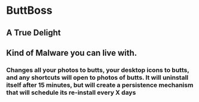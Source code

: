 # ButtBoss
## A True Delight

## Kind of Malware you can live with. 

### Changes all your photos to butts, your desktop icons to butts, and any shortcuts will open to photos of butts. It will uninstall itself after 15 minutes, but will create a persistence mechanism that will schedule its re-install every X days 
